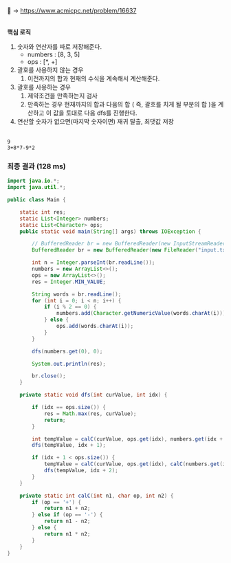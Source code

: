 📌 → https://www.acmicpc.net/problem/16637 <br/><br/>

**핵심 로직**

1. 숫자와 연산자를 따로 저장해준다.
    - numbers : [8, 3, 5]
    - ops : [*, +]
2. 괄호를 사용하지 않는 경우
    1. 이전까지의 합과 현재의 수식을 계속해서 계산해준다.
3. 괄호를 사용하는 경우
    1. 제약조건을 만족하는지 검사
    2. 만족하는 경우 현재까지의 합과 다음의 합 ( 즉, 괄호를 치게 될 부분의 합 )을 계산하고 이 값을 토대로 다음 dfs를 진행한다.
4. 연산할 숫자가 없으면(마지막 숫자이면) 재귀 탈출, 최댓값 저장 <br/><br/>

```
9
3+8*7-9*2
```

### 최종 결과 (128 ms)

```java
import java.io.*;
import java.util.*;

public class Main {

    static int res;
    static List<Integer> numbers;
    static List<Character> ops;
    public static void main(String[] args) throws IOException {

        // BufferedReader br = new BufferedReader(new InputStreamReader(System.in));
        BufferedReader br = new BufferedReader(new FileReader("input.txt"));

        int n = Integer.parseInt(br.readLine());
        numbers = new ArrayList<>();
        ops = new ArrayList<>();
        res = Integer.MIN_VALUE;

        String words = br.readLine();
        for (int i = 0; i < n; i++) {
            if (i % 2 == 0) {
                numbers.add(Character.getNumericValue(words.charAt(i)));
            } else {
                ops.add(words.charAt(i));
            }
        }

        dfs(numbers.get(0), 0);

        System.out.println(res);

        br.close();
    }

    private static void dfs(int curValue, int idx) {

        if (idx == ops.size()) {
            res = Math.max(res, curValue);
            return;
        }

        int tempValue = calC(curValue, ops.get(idx), numbers.get(idx + 1));
        dfs(tempValue, idx + 1);

        if (idx + 1 < ops.size()) {
            tempValue = calC(curValue, ops.get(idx), calC(numbers.get(idx + 1), ops.get(idx + 1), numbers.get(idx + 2)));
            dfs(tempValue, idx + 2);
        }
    }

    private static int calC(int n1, char op, int n2) {
        if (op == '+') {
            return n1 + n2;
        } else if (op == '-') {
            return n1 - n2;
        } else {
            return n1 * n2;
        }
    }
}
```
